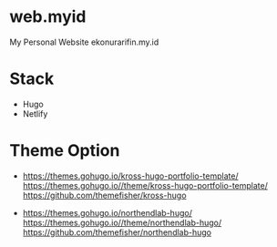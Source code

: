 # web.myid
My Personal Website ekonurarifin.my.id

# Stack
- Hugo
- Netlify

# Theme Option
- https://themes.gohugo.io/kross-hugo-portfolio-template/
    https://themes.gohugo.io//theme/kross-hugo-portfolio-template/
    https://github.com/themefisher/kross-hugo
    
- https://themes.gohugo.io/northendlab-hugo/
    https://themes.gohugo.io//theme/northendlab-hugo/
    https://github.com/themefisher/northendlab-hugo
